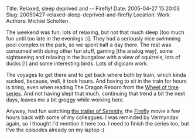 Title: Relaxed, sleep deprived and -- Firefly!
Date: 2005-04-27 15:20:03
Slug: 20050427-relaxed-sleep-deprived-and-firefly
Location: Work
Authors: Michiel Scholten

<p>The weekend was fun; lots of relaxing, but not that much sleep [too much fun until too late in the evenings :)]. They had a seriously nice swimming pool complex in the park, so we spent half a day there. The rest was consumed with doing other fun stuff, gaming [the analog way], some sightseeing and relaxing in the bungalow with a view of squirrels, lots of ducks [!] and some interesting birds. Lots of digicam work.</p>

<p>The voyages to get there and to get back where both by train, which kinda sucked, because, well, it took hours. And having to sit in the train for hours is tiring, even when reading The Dragon Reborn from the <a href="http://www.tor.com/jordan/">Wheel of time series</a>. And not having slept that much, continuing that trend a bit the next days, leaves me a bit groggy while working here.</p>

<p>Anyway, had fun watching <a href="http://www.apple.com/trailers/universal/serenity/">the trailer of Serenity</a>, the <a href="http://www.imdb.com/title/tt0303461/">Firefly</a> movie a few hours back with some of my colleagues. I was reminded by Vermyndax again, so I thought I'd mention it here too. I need to finish the series too, but I've the episodes already on my laptop :)</p>